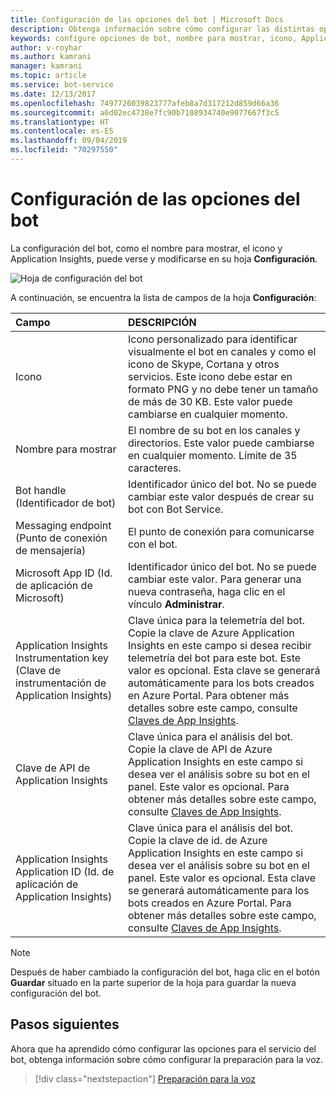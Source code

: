 ```yaml
---
title: Configuración de las opciones del bot | Microsoft Docs
description: Obtenga información sobre cómo configurar las distintas opciones para el bot mediante Azure Portal.
keywords: configure opciones de bot, nombre para mostrar, icono, Application Insights, hoja Configuración
author: v-royhar
ms.author: kamrani
manager: kamrani
ms.topic: article
ms.service: bot-service
ms.date: 12/13/2017
ms.openlocfilehash: 7497726039823777afeb8a7d317212d859d66a36
ms.sourcegitcommit: a6d02ec4738e7fc90b7108934740e9077667f3c5
ms.translationtype: HT
ms.contentlocale: es-ES
ms.lasthandoff: 09/04/2019
ms.locfileid: "70297550"
---
```

# <a name="configure-bot-settings"></a>Configuración de las opciones del bot

La configuración del bot, como el nombre para mostrar, el icono y Application Insights, puede verse y modificarse en su hoja **Configuración**.

![Hoja de configuración del bot](~/media/bot-service-portal-configure-settings/bot-settings-blade.png)

A continuación, se encuentra la lista de campos de la hoja **Configuración**:

| Campo | DESCRIPCIÓN |
| :---  | :---        |
| Icono | Icono personalizado para identificar visualmente el bot en canales y como el icono de Skype, Cortana y otros servicios. Este icono debe estar en formato PNG y no debe tener un tamaño de más de 30 KB. Este valor puede cambiarse en cualquier momento. |
| Nombre para mostrar | El nombre de su bot en los canales y directorios. Este valor puede cambiarse en cualquier momento. Límite de 35 caracteres. |
| Bot handle (Identificador de bot) | Identificador único del bot. No se puede cambiar este valor después de crear su bot con Bot Service. |
| Messaging endpoint (Punto de conexión de mensajería) | El punto de conexión para comunicarse con el bot. |
| Microsoft App ID (Id. de aplicación de Microsoft) | Identificador único del bot. No se puede cambiar este valor. Para generar una nueva contraseña, haga clic en el vínculo **Administrar**. |
| Application Insights Instrumentation key (Clave de instrumentación de Application Insights) | Clave única para la telemetría del bot. Copie la clave de Azure Application Insights en este campo si desea recibir telemetría del bot para este bot. Este valor es opcional. Esta clave se generará automáticamente para los bots creados en Azure Portal. Para obtener más detalles sobre este campo, consulte [Claves de App Insights](~/bot-service-resources-app-insights-keys.md). |
| Clave de API de Application Insights | Clave única para el análisis del bot. Copie la clave de API de Azure Application Insights en este campo si desea ver el análisis sobre su bot en el panel. Este valor es opcional. Para obtener más detalles sobre este campo, consulte [Claves de App Insights](~/bot-service-resources-app-insights-keys.md). |
| Application Insights Application ID (Id. de aplicación de Application Insights) | Clave única para el análisis del bot. Copie la clave de id. de Azure Application Insights en este campo si desea ver el análisis sobre su bot en el panel. Este valor es opcional. Esta clave se generará automáticamente para los bots creados en Azure Portal. Para obtener más detalles sobre este campo, consulte [Claves de App Insights](~/bot-service-resources-app-insights-keys.md). |

> [!NOTE]
> Después de haber cambiado la configuración del bot, haga clic en el botón **Guardar** situado en la parte superior de la hoja para guardar la nueva configuración del bot.

## <a name="next-steps"></a>Pasos siguientes
Ahora que ha aprendido cómo configurar las opciones para el servicio del bot, obtenga información sobre cómo configurar la preparación para la voz.
> [!div class="nextstepaction"]
> [Preparación para la voz](bot-service-manage-speech-priming.md)